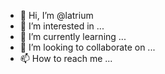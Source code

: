 - 👋 Hi, I’m @latrium
- 👀 I’m interested in ...
- 🌱 I’m currently learning ...
- 💞️ I’m looking to collaborate on ...
- 📫 How to reach me ...

<!---
latrium/latrium is a ✨ special ✨ repository because its `README.md` (this file) appears on your GitHub profile.
You can click the Preview link to take a look at your changes.
--->
